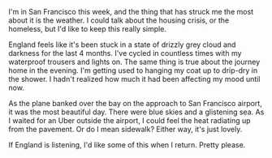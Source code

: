 I'm in San Francisco this week, and the thing that has struck me the most about it is the weather. I could talk about the housing crisis, or the homeless, but I'd like to keep this really simple.

England feels like it's been stuck in a state of drizzly grey cloud and darkness for the last 4 months. I've cycled in countless times with my waterproof trousers and lights on. The same thing is true about the journey home in the evening. I'm getting used to hanging my coat up to drip-dry in the shower. I hadn't realized how much it had been affecting my mood until now.

As the plane banked over the bay on the approach to San Francisco airport, it was the most beautiful day. There were blue skies and a glistening sea. As I waited for an Uber outside the airport, I could feel the heat radiating up from the pavement. Or do I mean sidewalk? Either way, it's just lovely.

If England is listening, I'd like some of this when I return. Pretty please.

